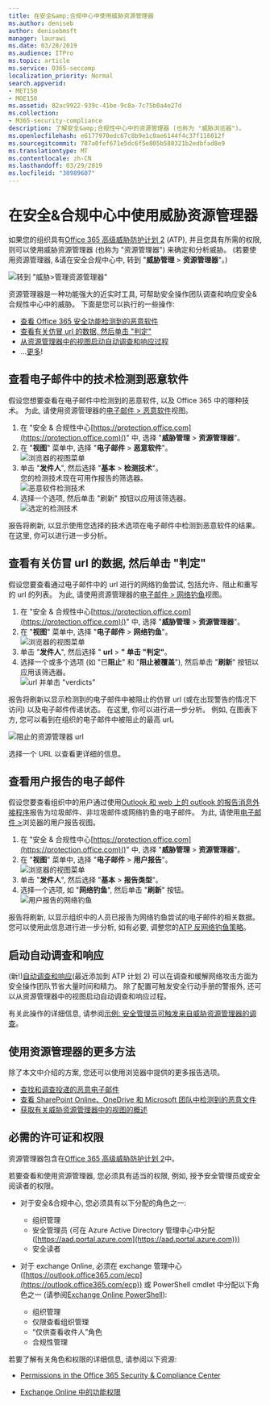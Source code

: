 ```yaml
---
title: 在安全&amp;合规中心中使用威胁资源管理器
ms.author: deniseb
author: denisebmsft
manager: laurawi
ms.date: 03/28/2019
ms.audience: ITPro
ms.topic: article
ms.service: O365-seccomp
localization_priority: Normal
search.appverid:
- MET150
- MOE150
ms.assetid: 82ac9922-939c-41be-9c8a-7c75b0a4e27d
ms.collection:
- M365-security-compliance
description: 了解安全&amp;合规性中心中的资源管理器 (也称为 "威胁浏览器")。
ms.openlocfilehash: e6177970edc67c8b9e1c0ae6144f4c37f116012f
ms.sourcegitcommit: 787a0fef671e5dc6f5e805b580321b2edbfad8e9
ms.translationtype: MT
ms.contentlocale: zh-CN
ms.lasthandoff: 03/29/2019
ms.locfileid: "30989607"
---
```

# <a name="use-threat-explorer-in-the-security-amp-compliance-center"></a>在安全&amp;合规中心中使用威胁资源管理器

如果您的组织具有[Office 365 高级威胁防护计划 2](office-365-ti.md) (ATP), 并且您具有所需的权限, 则可以使用威胁资源管理器 (也称为 "资源管理器") 来确定和分析威胁。 (若要使用资源管理器, &amp;请在安全合规中心中, 转到 "**威胁管理** \> **资源管理器**"。)

![转到 "威胁\>管理资源管理器"](media/cab32fa2-66f1-4ad5-bc1d-2bac4dbeb48c.png)

资源管理器是一种功能强大的近实时工具, 可帮助安全操作团队调查和响应安全&amp;合规性中心中的威胁。 下面是您可以执行的一些操作:
- [查看 Office 365 安全功能检测到的恶意软件](#see-malware-detected-in-email-by-technology)
- [查看有关仿冒 url 的数据, 然后单击 "判定"](#view-data-about-phishing-urls-and-click-verdict)
- [从资源管理器中的视图启动自动调查和响应过程](#start-automated-investigation-and-response)
- ...[更多](#more-ways-to-use-explorer)!

## <a name="see-malware-detected-in-email-by-technology"></a>查看电子邮件中的技术检测到恶意软件

假设您想要查看在电子邮件中检测到的恶意软件, 以及 Office 365 中的哪种技术。 为此, 请使用资源管理器的[电子邮件 > 恶意软件](threat-explorer-views.md#email--malware)视图。

1. 在 "安全 & 合规性中心[https://protection.office.com](https://protection.office.com)()" 中, 选择 "**威胁管理** > **资源管理器**"。
2. 在 "**视图**" 菜单中, 选择 "**电子邮件** > **恶意软件**"。<br/>![浏览器的视图菜单](media/ExplorerViewEmailMalwareMenu.png)<br/>
3. 单击 "**发件人**", 然后选择 "**基本** > **检测技术**"。<br/>您的检测技术现在可用作报告的筛选器。<br/>![恶意软件检测技术](media/ExplorerEmailMalwareDetectionTech.png)<br/> 
4. 选择一个选项, 然后单击 "刷新" 按钮以应用该筛选器。<br/>![选定的检测技术](media/ExplorerEmailMalwareDetectionTechATP.png)<br/> 

报告将刷新, 以显示使用您选择的技术选项在电子邮件中检测到恶意软件的结果。 在这里, 你可以进行进一步分析。

## <a name="view-data-about-phishing-urls-and-click-verdict"></a>查看有关仿冒 url 的数据, 然后单击 "判定"

假设您要查看通过电子邮件中的 url 进行的网络钓鱼尝试, 包括允许、阻止和重写的 url 的列表。 为此, 请使用资源管理器的[电子邮件 > 网络钓鱼](threat-explorer-views.md#email--phish)视图。

1. 在 "安全 & 合规性中心[https://protection.office.com](https://protection.office.com)()" 中, 选择 "**威胁管理** > **资源管理器**"。
2. 在 "**视图**" 菜单中, 选择 "**电子邮件** > **网络钓鱼**"。<br/>![浏览器的视图菜单](media/ExplorerViewEmailPhishMenu.png)<br/>
3. 单击 "**发件人**", 然后选择 " **url** > **" 单击 "判定"**。
4. 选择一个或多个选项 (如 "已**阻止**" 和 "**阻止被覆盖**"), 然后单击 "**刷新**" 按钮以应用该筛选器。<br/>![url 并单击 "verdicts"](media/ThreatExplorerEmailPhishClickVerdictOptions.png)<br/>

报告将刷新以显示检测到的电子邮件中被阻止的仿冒 url (或在出现警告的情况下访问) 以及电子邮件传递状态。 在这里, 你可以进行进一步分析。 例如, 在图表下方, 您可以看到在组织的电子邮件中被阻止的最高 url。 

![阻止的资源管理器 url](media/ExplorerPhishClickVerdictURLs.png) 

选择一个 URL 以查看更详细的信息。

## <a name="review-email-messages-reported-by-users"></a>查看用户报告的电子邮件

假设您要查看组织中的用户通过使用[Outlook 和 web 上的 outlook 的报告消息外接程序](enable-the-report-message-add-in.md)报告为垃圾邮件、非垃圾邮件或网络钓鱼的电子邮件。 为此, 请使用[电子邮件 >](threat-explorer-views.md#email--user-reported)浏览器的用户报告视图。

1. 在 "安全 & 合规性中心[https://protection.office.com](https://protection.office.com)()" 中, 选择 "**威胁管理** > **资源管理器**"。
2. 在 "**视图**" 菜单中, 选择 "**电子邮件** > **用户报告**"。<br/>![浏览器的视图菜单](media/ExplorerViewMenuEmailUserReported.png)<br/>
3. 单击 "**发件人**", 然后选择 "**基本** > **报告类型**"。
4. 选择一个选项, 如 "**网络钓鱼**", 然后单击 "**刷新**" 按钮。 <br/>![用户报告的网络钓鱼](media/EmailUserReportedReportType.png)<br/> 

报告将刷新, 以显示组织中的人员已报告为网络钓鱼尝试的电子邮件的相关数据。 您可以使用此信息进行进一步分析, 如有必要, 调整您的[ATP 反网络钓鱼策略](set-up-anti-phishing-policies.md)。

## <a name="start-automated-investigation-and-response"></a>启动自动调查和响应

(新!)[自动调查和响应](automated-investigation-response-office.md)(最近添加到 ATP 计划 2) 可以在调查和缓解网络攻击方面为安全操作团队节省大量时间和精力。 除了配置可触发安全行动手册的警报外, 还可以从资源管理器中的视图启动自动调查和响应过程。 

有关此操作的详细信息, 请参阅[示例: 安全管理员可触发来自威胁资源管理器的调查](automated-investigation-response-office.md#example-a-security-administrator-triggers-an-investigation-from-threat-explorer)。

## <a name="more-ways-to-use-explorer"></a>使用资源管理器的更多方法

除了本文中介绍的方案, 您还可以使用浏览器中提供的更多报告选项。 
- [查找和调查投递的恶意电子邮件](investigate-malicious-email-that-was-delivered.md)
- [查看 SharePoint Online、OneDrive 和 Microsoft 团队中检测到的恶意文件](malicious-files-detected-in-spo-odb-or-teams.md)
- [获取有关威胁资源管理器中的视图的概述](threat-explorer-views.md)

## <a name="required-licenses-and-permissions"></a>必需的许可证和权限

资源管理器包含在[Office 365 高级威胁防护计划 2](office-365-ti.md)中。 

若要查看和使用资源管理器, 您必须具有适当的权限, 例如, 授予安全管理员或安全阅读者的权限。 

- 对于安全&amp;合规中心, 您必须具有以下分配的角色之一:
    - 组织管理
    - 安全管理员 (可在 Azure Active Directory 管理中心中分配 ([https://aad.portal.azure.com](https://aad.portal.azure.com)))
    - 安全读者

- 对于 exchange Online, 必须在 exchange 管理中心 ([https://outlook.office365.com/ecp](https://outlook.office365.com/ecp)) 或 PowerShell cmdlet 中分配以下角色之一 (请参阅[Exchange Online PowerShell](https://docs.microsoft.com/powershell/exchange/exchange-online/exchange-online-powershell?view=exchange-ps)):
    - 组织管理
    - 仅限查看组织管理
    - “仅供查看收件人”角色
    - 合规性管理

若要了解有关角色和权限的详细信息, 请参阅以下资源:

- [Permissions in the Office 365 Security &amp; Compliance Center](permissions-in-the-security-and-compliance-center.md)

- [Exchange Online 中的功能权限](https://docs.microsoft.com/exchange/permissions-exo/feature-permissions)
  
